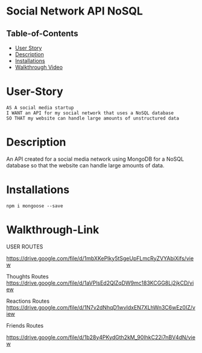 # Social Network API NoSQL

 ## Table-of-Contents

  * [User Story](#user-story)
  * [Description](#description)
  * [Installations](#Installations)
  * [Walkthrough Video](#Walkthrough-Link)

  
 # User-Story
```
AS A social media startup
I WANT an API for my social network that uses a NoSQL database
SO THAT my website can handle large amounts of unstructured data
```
# Description
An API created for a social media network using MongoDB for a NoSQL database so that the website can handle large amounts of data.

# Installations
```
npm i mongoose --save
```

# Walkthrough-Link 

USER ROUTES

https://drive.google.com/file/d/1mbXKePIky5tSgeUpFLmcRyZVYAbiXifs/view


Thoughts Routes
https://drive.google.com/file/d/1aVPlsEd2QlZqDW9mc183KCGG8Lj2jkCD/view


Reactions Routes 
https://drive.google.com/file/d/1N7v2dNhqD1wvIdxEN7XLhWn3C6wEz0IZ/view

Friends Routes

https://drive.google.com/file/d/1b28y4PKydGth2kM_90IhkC22i7nBV4dN/view